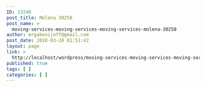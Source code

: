 ```yaml
---
ID: 13240
post_title: Molena 30258
post_name: >
  moving-services-moving-services-moving-services-molena-30258
author: mrgabonijeff@gmail.com
post_date: 2018-03-28 01:51:42
layout: page
link: >
  http://localhost/wordpress/moving-services-moving-services-moving-services-molena-30258/
published: true
tags: [ ]
categories: [ ]
---
```

